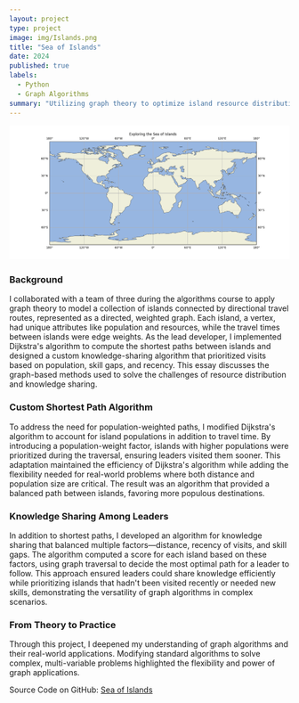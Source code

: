 ```yaml
---
layout: project
type: project
image: img/Islands.png
title: "Sea of Islands"
date: 2024
published: true
labels:
  - Python
  - Graph Algorithms
summary: "Utilizing graph theory to optimize island resource distribution and leader knowledge sharing through pathfinding algorithms and prioritization techniques."
---
```


<img alt="Image" src="img/Islands.png">

### Background

I collaborated with a team of three during the algorithms course to apply graph theory to model a collection of islands connected by directional travel routes, represented as a directed, weighted graph. Each island, a vertex, had unique attributes like population and resources, while the travel times between islands were edge weights. As the lead developer, I implemented Dijkstra's algorithm to compute the shortest paths between islands and designed a custom knowledge-sharing algorithm that prioritized visits based on population, skill gaps, and recency. This essay discusses the graph-based methods used to solve the challenges of resource distribution and knowledge sharing.

### Custom Shortest Path Algorithm

To address the need for population-weighted paths, I modified Dijkstra's algorithm to account for island populations in addition to travel time. By introducing a population-weight factor, islands with higher populations were prioritized during the traversal, ensuring leaders visited them sooner. This adaptation maintained the efficiency of Dijkstra's algorithm while adding the flexibility needed for real-world problems where both distance and population size are critical. The result was an algorithm that provided a balanced path between islands, favoring more populous destinations.

### Knowledge Sharing Among Leaders

In addition to shortest paths, I developed an algorithm for knowledge sharing that balanced multiple factors—distance, recency of visits, and skill gaps. The algorithm computed a score for each island based on these factors, using graph traversal to decide the most optimal path for a leader to follow. This approach ensured leaders could share knowledge efficiently while prioritizing islands that hadn't been visited recently or needed new skills, demonstrating the versatility of graph algorithms in complex scenarios.

### From Theory to Practice

Through this project, I deepened my understanding of graph algorithms and their real-world applications. Modifying standard algorithms to solve complex, multi-variable problems highlighted the flexibility and power of graph applications.

Source Code on GitHub: [Sea of Islands](https://github.com/jaked332/sea-of-islands)
